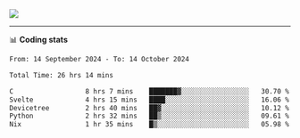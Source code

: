 <picture>
  <source
  srcset="https://github-readme-stats.vercel.app/api?username=sant0s12&show_icons=true&theme=dark"
  media="(prefers-color-scheme: dark)"
  />
  <source
  srcset="https://github-readme-stats.vercel.app/api?username=sant0s12&show_icons=true"
  media="(prefers-color-scheme: light)"
  />
  <img src="https://github-readme-stats.vercel.app/api?username=sant0s12&show_icons=true" />
</picture>

---

📊 **Coding stats**

<!--START_SECTION:waka-->

```txt
From: 14 September 2024 - To: 14 October 2024

Total Time: 26 hrs 14 mins

C                  8 hrs 7 mins    ███████▓░░░░░░░░░░░░░░░░░   30.70 %
Svelte             4 hrs 15 mins   ████░░░░░░░░░░░░░░░░░░░░░   16.06 %
Devicetree         2 hrs 40 mins   ██▓░░░░░░░░░░░░░░░░░░░░░░   10.12 %
Python             2 hrs 32 mins   ██▒░░░░░░░░░░░░░░░░░░░░░░   09.61 %
Nix                1 hr 35 mins    █▒░░░░░░░░░░░░░░░░░░░░░░░   05.98 %
```

<!--END_SECTION:waka-->
